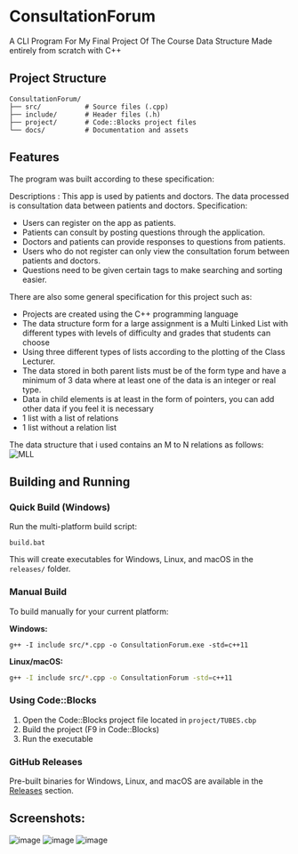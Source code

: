 # ConsultationForum
A CLI Program For My Final Project Of The Course Data Structure
Made entirely from scratch with C++

## Project Structure
```
ConsultationForum/
├── src/           # Source files (.cpp)
├── include/       # Header files (.h)
├── project/       # Code::Blocks project files
└── docs/          # Documentation and assets
```

## Features
The program was built according to these specification:

Descriptions : This app is used by patients and doctors. The data processed is consultation data between patients and doctors.
Specification:
- Users can register on the app as patients.
- Patients can consult by posting questions through the application.
- Doctors and patients can provide responses to questions from patients.
- Users who do not register can only view the consultation forum between patients and doctors.
- Questions need to be given certain tags to make searching and sorting easier.

There are also some general specification for this project such as:
- Projects are created using the C++ programming language
- The data structure form for a large assignment is a Multi Linked List with different types with levels of difficulty and grades that students can choose
- Using three different types of lists according to the plotting of the Class Lecturer.
- The data stored in both parent lists must be of the form type and have a minimum of 3 data where at least one of the data is an integer or real type.
- Data in child elements is at least in the form of pointers, you can add other data if you feel it is necessary
- 1 list with a list of relations
- 1 list without a relation list

The data structure that i used contains an M to N relations as follows:
![MLL](https://github.com/EkmalRey/ConsultationForum/assets/10165857/6c223336-7660-4220-8355-fc74b63e7658)

## Building and Running

### Quick Build (Windows)
Run the multi-platform build script:
```batch
build.bat
```
This will create executables for Windows, Linux, and macOS in the `releases/` folder.

### Manual Build
To build manually for your current platform:

**Windows:**
```batch
g++ -I include src/*.cpp -o ConsultationForum.exe -std=c++11
```

**Linux/macOS:**
```bash
g++ -I include src/*.cpp -o ConsultationForum -std=c++11
```

### Using Code::Blocks
1. Open the Code::Blocks project file located in `project/TUBES.cbp`
2. Build the project (F9 in Code::Blocks)
3. Run the executable

### GitHub Releases
Pre-built binaries for Windows, Linux, and macOS are available in the [Releases](../../releases) section.

## Screenshots:
![image](https://github.com/EkmalRey/ConsultationForum/assets/10165857/923e0344-6aad-422f-9546-5a925cfbd4c9)
![image](https://github.com/EkmalRey/ConsultationForum/assets/10165857/9be36639-2c47-4bcc-931e-7d8196ddcd45)
![image](https://github.com/EkmalRey/ConsultationForum/assets/10165857/042572d2-bddd-49d1-bcad-ba9eecb7e8be)
